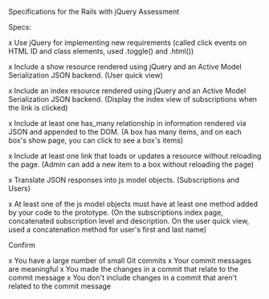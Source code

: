 Specifications for the Rails with jQuery Assessment

Specs:

 x Use jQuery for implementing new requirements (called click events on HTML ID and class elements, used .toggle() and .html())

 x Include a show resource rendered using jQuery and an Active Model Serialization JSON backend. (User quick view)

 x Include an index resource rendered using jQuery and an Active Model Serialization JSON backend. (Display the index view of subscriptions when the link is clicked)

 x Include at least one has_many relationship in information rendered via JSON and appended to the DOM. (A box has many items, and on each box's show page, you can click to see a box's items)

 x Include at least one link that loads or updates a resource without reloading the page. (Admin can add a new item to a box without reloading the page)

 x Translate JSON responses into js model objects. (Subscriptions and Users)

 x At least one of the js model objects must have at least one method added by your code to the prototype. (On the subscriptions index page, concatenated subscription level and description. On the user quick view, used a concatenation method for user's first and last name)



Confirm

 x You have a large number of small Git commits
 x Your commit messages are meaningful
 x You made the changes in a commit that relate to the commit message
 x You don't include changes in a commit that aren't related to the commit message
